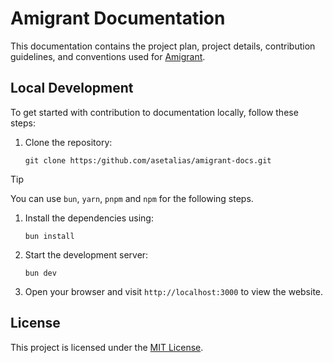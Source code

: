 # Amigrant Documentation

This documentation contains the project plan, project details, contribution guidelines, and conventions used for [Amigrant]().

## Local Development

To get started with contribution to documentation locally, follow these steps:

1. Clone the repository:

   ```shell
   git clone https:/github.com/asetalias/amigrant-docs.git
   ```

> [!Tip]
> You can use `bun`, `yarn`, `pnpm` and `npm` for the following steps.

1. Install the dependencies using:

    ```shell
    bun install
    ```

1. Start the development server:

    ```shell
    bun dev
    ```

1. Open your browser and visit `http://localhost:3000` to view the website.

## License

This project is licensed under the [MIT License](./LICENSE).
